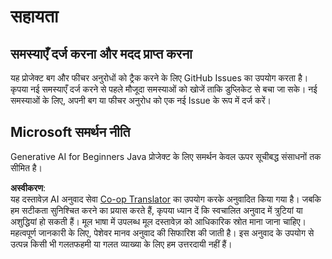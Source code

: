 <!--
CO_OP_TRANSLATOR_METADATA:
{
  "original_hash": "b8ef73cc49dec68e2c885ee9df545129",
  "translation_date": "2025-07-21T16:00:24+00:00",
  "source_file": "SUPPORT.md",
  "language_code": "hi"
}
-->
# सहायता

## समस्याएँ दर्ज करना और मदद प्राप्त करना  

यह प्रोजेक्ट बग और फीचर अनुरोधों को ट्रैक करने के लिए GitHub Issues का उपयोग करता है। कृपया नई समस्याएँ दर्ज करने से पहले मौजूदा समस्याओं को खोजें ताकि डुप्लिकेट से बचा जा सके। नई समस्याओं के लिए, अपनी बग या फीचर अनुरोध को एक नई Issue के रूप में दर्ज करें।

## Microsoft समर्थन नीति  

Generative AI for Beginners Java प्रोजेक्ट के लिए समर्थन केवल ऊपर सूचीबद्ध संसाधनों तक सीमित है।

**अस्वीकरण**:  
यह दस्तावेज़ AI अनुवाद सेवा [Co-op Translator](https://github.com/Azure/co-op-translator) का उपयोग करके अनुवादित किया गया है। जबकि हम सटीकता सुनिश्चित करने का प्रयास करते हैं, कृपया ध्यान दें कि स्वचालित अनुवाद में त्रुटियां या अशुद्धियां हो सकती हैं। मूल भाषा में उपलब्ध मूल दस्तावेज़ को आधिकारिक स्रोत माना जाना चाहिए। महत्वपूर्ण जानकारी के लिए, पेशेवर मानव अनुवाद की सिफारिश की जाती है। इस अनुवाद के उपयोग से उत्पन्न किसी भी गलतफहमी या गलत व्याख्या के लिए हम उत्तरदायी नहीं हैं।